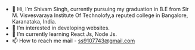 - 👋 Hi, I’m Shivam Singh, currently pursuing my graduation in B.E from Sir M. Visvesvaraya Institute Of Technolofy,a reputed college in Bangalore, Karanataka, India.
- 👀 I’m interested in developing websites.
- 🌱 I’m currently learning React Js, Node Js.
- 📫 How to reach me mail - ss9107743@gmail.com

<!---
shivamsingh00/shivamsingh00 is a ✨ special ✨ repository because its `README.md` (this file) appears on your GitHub profile.
You can click the Preview link to take a look at your changes.
--->
